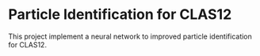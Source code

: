 # Particle Identification for CLAS12
This project implement a neural network to improved
particle identification for CLAS12.




